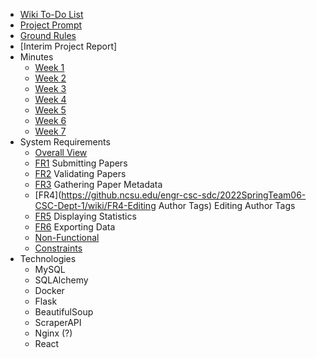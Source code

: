 - [Wiki To-Do List](https://github.ncsu.edu/engr-csc-sdc/2022SpringTeam06-CSC-Dept-1/wiki/Wiki-ToDo-and-Notes)
- [Project Prompt](https://github.ncsu.edu/engr-csc-sdc/2022SpringTeam06-CSC-Dept-1/wiki/Project-Prompt)
- [Ground Rules](https://github.ncsu.edu/engr-csc-sdc/2022SpringTeam06-CSC-Dept-1/wiki/Ground-Rules)
- [Interim Project Report]
- Minutes
    - [Week 1](https://github.ncsu.edu/engr-csc-sdc/2022SpringTeam06-CSC-Dept-1/wiki/Week-1)
    - [Week 2](https://github.ncsu.edu/engr-csc-sdc/2022SpringTeam06-CSC-Dept-1/wiki/Week-2)
    - [Week 3](https://github.ncsu.edu/engr-csc-sdc/2022SpringTeam06-CSC-Dept-1/wiki/Week-3)
    - [Week 4](https://github.ncsu.edu/engr-csc-sdc/2022SpringTeam06-CSC-Dept-1/wiki/Week-4)
    - [Week 5](https://github.ncsu.edu/engr-csc-sdc/2022SpringTeam06-CSC-Dept-1/wiki/Week-5)
    - [Week 6](https://github.ncsu.edu/engr-csc-sdc/2022SpringTeam06-CSC-Dept-1/wiki/Week-6)
    - [Week 7](https://github.ncsu.edu/engr-csc-sdc/2022SpringTeam06-CSC-Dept-1/wiki/Week-7)
- System Requirements
    - [Overall View](https://github.ncsu.edu/engr-csc-sdc/2022SpringTeam06-CSC-Dept-1/wiki/Overall-View)
    - [FR1](https://github.ncsu.edu/engr-csc-sdc/2022SpringTeam06-CSC-Dept-1/wiki/FR1-Submitting-Papers) Submitting Papers
    - [FR2](https://github.ncsu.edu/engr-csc-sdc/2022SpringTeam06-CSC-Dept-1/wiki/FR2-Validating-Papers) Validating Papers
    - [FR3](https://github.ncsu.edu/engr-csc-sdc/2022SpringTeam06-CSC-Dept-1/wiki/FR3-Gathering-Paper-Metadata) Gathering Paper Metadata
    - [FR4](https://github.ncsu.edu/engr-csc-sdc/2022SpringTeam06-CSC-Dept-1/wiki/FR4-Editing Author Tags) Editing Author Tags
    - [FR5](https://github.ncsu.edu/engr-csc-sdc/2022SpringTeam06-CSC-Dept-1/wiki/FR5-Displaying-Statistics) Displaying Statistics
    - [FR6](https://github.ncsu.edu/engr-csc-sdc/2022SpringTeam06-CSC-Dept-1/wiki/FR6-Exporting-Data) Exporting Data
    - [Non-Functional](https://github.ncsu.edu/engr-csc-sdc/2022SpringTeam06-CSC-Dept-1/wiki/Non-Functional-Requirements)
    - [Constraints](https://github.ncsu.edu/engr-csc-sdc/2022SpringTeam06-CSC-Dept-1/wiki/Constraints)
- Technologies
    - MySQL
    - SQLAlchemy
    - Docker
    - Flask
    - BeautifulSoup
    - ScraperAPI
    - Nginx (?)
    - React